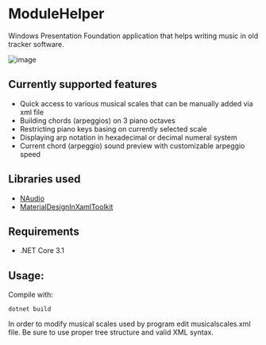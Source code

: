 # ModuleHelper
Windows Presentation Foundation application that helps writing music in old tracker software.
<br />

![image](https://user-images.githubusercontent.com/47994455/91340968-200f1400-e7d9-11ea-9c77-4de61121d259.png)
## Currently supported features
- Quick access to various musical scales that can be manually added via xml file
- Building chords (arpeggios) on 3 piano octaves
- Restricting piano keys basing on currently selected scale
- Displaying arp notation in hexadecimal or decimal numeral system
- Current chord (arpeggio) sound preview with customizable arpeggio speed
## Libraries used
- [NAudio](https://github.com/naudio/NAudio)
- [MaterialDesignInXamlToolkit](https://github.com/MaterialDesignInXAML/MaterialDesignInXamlToolkit)
## Requirements
- .NET Core 3.1
## Usage:
Compile with:
```
dotnet build
```
In order to modify musical scales used by program edit musicalscales.xml file. Be sure to use proper tree structure and valid XML syntax.

